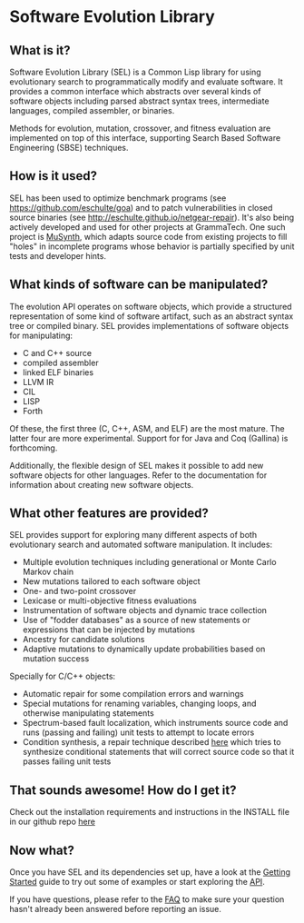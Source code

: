 # Software Evolution Library

## What is it?
Software Evolution Library (SEL) is a Common Lisp library for using evolutionary
search to programmatically modify and evaluate software.
It provides a common interface which abstracts over several kinds of software
objects including parsed abstract syntax trees, intermediate languages, compiled
assembler, or binaries.

Methods for evolution, mutation, crossover, and fitness evaluation are
implemented on top of this interface, supporting Search Based Software
Engineering (SBSE) techniques.

## How is it used?
SEL has been used to optimize benchmark programs (see
<https://github.com/eschulte/goa>) and to patch vulnerabilities in
closed source binaries (see <http://eschulte.github.io/netgear-repair>).
It's also being actively developed and used for other projects at GrammaTech.
One such project is
[MuSynth](https://link.springer.com/chapter/10.1007/978-3-319-66299-2_8),
which adapts source code from existing projects to fill "holes" in incomplete
programs whose behavior is partially specified by unit tests and developer hints.

[//]: # (TODO: MuSynth is behind a paywall and has no source. Do we still want to cite it?)
[//]: # (TODO: More application examples?)

## What kinds of software can be manipulated?
The evolution API operates on software objects, which provide a structured
representation of some kind of software artifact, such as an abstract syntax
tree or compiled binary. SEL provides implementations of software objects
for manipulating:

* C and C++ source
* compiled assembler
* linked ELF binaries
* LLVM IR
* CIL
* LISP
* Forth

Of these, the first three (C, C++, ASM, and ELF) are the most mature. The
latter four are more experimental. Support for for Java and Coq (Gallina) 
is forthcoming.

Additionally, the flexible design of SEL makes it possible to add new software
objects for other languages. Refer to the documentation for information about
creating new software objects.

[//]: # (TODO: Documentation on creating new software objects)

## What other features are provided?
SEL provides support for exploring many different aspects of both evolutionary
search and automated software manipulation. It includes:

* Multiple evolution techniques including generational or Monte Carlo Markov
chain
* New mutations tailored to each software object
* One- and two-point crossover
* Lexicase or multi-objective fitness evaluations
* Instrumentation of software objects and dynamic trace collection
* Use of "fodder databases" as a source of new statements or expressions
that can be injected by mutations
* Ancestry for candidate solutions
* Adaptive mutations to dynamically update probabilities based on
mutation success

Specially for C/C++ objects:

* Automatic repair for some compilation errors and warnings
* Special mutations for renaming variables, changing loops, and otherwise
manipulating statements
* Spectrum-based fault localization, which instruments source code and runs
(passing and failing) unit tests to attempt to locate errors
* Condition synthesis, a repair technique described
[here](http://groups.csail.mit.edu/pac/patchgen/papers/spr-fse15.pdf)
which tries to synthesize conditional statements that will correct source code
so that it passes failing unit tests

## That sounds awesome! How do I get it?
Check out the installation requirements and instructions in the INSTALL file in
our github repo [here](CONTRIBUTING.html)

[//]: # (TODO: update link to INSTALL file if needed)

## Now what?
Once you have SEL and its dependencies set up, have a look at the
[Getting Started]() guide to try out some of examples or start exploring
the [API]().

If you have questions, please refer to the
[FAQ](FAQ.html)
to make sure your question hasn't already been answered before reporting an
issue.

[//]: # (TODO: links to Getting Started and API)
[//]: # (TODO: Confirm we want to use github issues or decide how we'd rather maintain SEL.)

